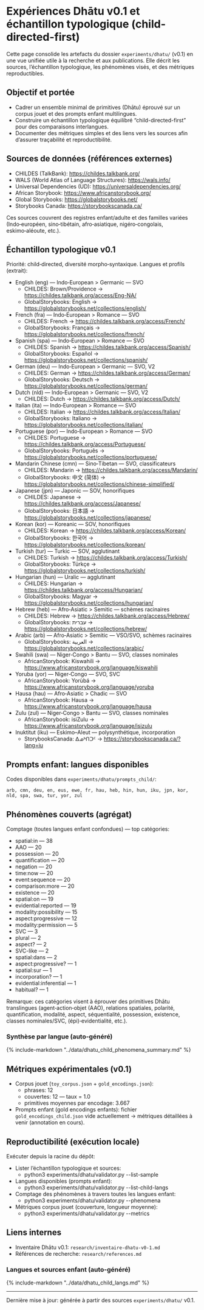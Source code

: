 # Expériences Dhātu v0.1 et échantillon typologique (child-directed-first)

Cette page consolide les artefacts du dossier `experiments/dhatu/` (v0.1) en une vue unifiée utile à la recherche et aux publications. Elle décrit les sources, l’échantillon typologique, les phénomènes visés, et des métriques reproductibles.

## Objectif et portée
- Cadrer un ensemble minimal de primitives (Dhātu) éprouvé sur un corpus jouet et des prompts enfant multilingues.
- Construire un échantillon typologique équilibré “child-directed-first” pour des comparaisons interlangues.
- Documenter des métriques simples et des liens vers les sources afin d’assurer traçabilité et reproductibilité.

## Sources de données (références externes)
- CHILDES (TalkBank): https://childes.talkbank.org/
- WALS (World Atlas of Language Structures): https://wals.info/
- Universal Dependencies (UD): https://universaldependencies.org/
- African Storybook: https://www.africanstorybook.org/
- Global Storybooks: https://globalstorybooks.net/
- Storybooks Canada: https://storybookscanada.ca/

Ces sources couvrent des registres enfant/adulte et des familles variées (Indo‑européen, sino‑tibétain, afro‑asiatique, nigéro‑congolais, eskimo‑aléoute, etc.).

## Échantillon typologique v0.1
Priorité: child‑directed, diversité morpho‑syntaxique. Langues et profils (extrait):

- English (eng) — Indo‑European > Germanic — SVO
  - CHILDES: Brown/Providence → https://childes.talkbank.org/access/Eng-NA/
  - GlobalStorybooks: English → https://globalstorybooks.net/collections/english/
- French (fra) — Indo‑European > Romance — SVO
  - CHILDES: French → https://childes.talkbank.org/access/French/
  - GlobalStorybooks: Français → https://globalstorybooks.net/collections/french/
- Spanish (spa) — Indo‑European > Romance — SVO
  - CHILDES: Spanish → https://childes.talkbank.org/access/Spanish/
  - GlobalStorybooks: Español → https://globalstorybooks.net/collections/spanish/
- German (deu) — Indo‑European > Germanic — SVO, V2
  - CHILDES: German → https://childes.talkbank.org/access/German/
  - GlobalStorybooks: Deutsch → https://globalstorybooks.net/collections/german/
- Dutch (nld) — Indo‑European > Germanic — SVO, V2
  - CHILDES: Dutch → https://childes.talkbank.org/access/Dutch/
- Italian (ita) — Indo‑European > Romance — SVO
  - CHILDES: Italian → https://childes.talkbank.org/access/Italian/
  - GlobalStorybooks: Italiano → https://globalstorybooks.net/collections/italian/
- Portuguese (por) — Indo‑European > Romance — SVO
  - CHILDES: Portuguese → https://childes.talkbank.org/access/Portuguese/
  - GlobalStorybooks: Português → https://globalstorybooks.net/collections/portuguese/
- Mandarin Chinese (cmn) — Sino‑Tibetan — SVO, classificateurs
  - CHILDES: Mandarin → https://childes.talkbank.org/access/Mandarin/
  - GlobalStorybooks: 中文 (简体) → https://globalstorybooks.net/collections/chinese-simplified/
- Japanese (jpn) — Japonic — SOV, honorifiques
  - CHILDES: Japanese → https://childes.talkbank.org/access/Japanese/
  - GlobalStorybooks: 日本語 → https://globalstorybooks.net/collections/japanese/
- Korean (kor) — Koreanic — SOV, honorifiques
  - CHILDES: Korean → https://childes.talkbank.org/access/Korean/
  - GlobalStorybooks: 한국어 → https://globalstorybooks.net/collections/korean/
- Turkish (tur) — Turkic — SOV, agglutinant
  - CHILDES: Turkish → https://childes.talkbank.org/access/Turkish/
  - GlobalStorybooks: Türkçe → https://globalstorybooks.net/collections/turkish/
- Hungarian (hun) — Uralic — agglutinant
  - CHILDES: Hungarian → https://childes.talkbank.org/access/Hungarian/
  - GlobalStorybooks: Magyar → https://globalstorybooks.net/collections/hungarian/
- Hebrew (heb) — Afro‑Asiatic > Semitic — schèmes racinaires
  - CHILDES: Hebrew → https://childes.talkbank.org/access/Hebrew/
  - GlobalStorybooks: עברית → https://globalstorybooks.net/collections/hebrew/
- Arabic (arb) — Afro‑Asiatic > Semitic — VSO/SVO, schèmes racinaires
  - GlobalStorybooks: العربية → https://globalstorybooks.net/collections/arabic/
- Swahili (swa) — Niger‑Congo > Bantu — SVO, classes nominales
  - AfricanStorybook: Kiswahili → https://www.africanstorybook.org/language/kiswahili
- Yoruba (yor) — Niger‑Congo — SVO, SVC
  - AfricanStorybook: Yorùbá → https://www.africanstorybook.org/language/yoruba
- Hausa (hau) — Afro‑Asiatic > Chadic — SVO
  - AfricanStorybook: Hausa → https://www.africanstorybook.org/language/hausa
- Zulu (zul) — Niger‑Congo > Bantu — SVO, classes nominales
  - AfricanStorybook: isiZulu → https://www.africanstorybook.org/language/isizulu
- Inuktitut (iku) — Eskimo–Aleut — polysynthétique, incorporation
  - StorybooksCanada: ᐃᓄᒃᑎᑐᑦ → https://storybookscanada.ca/?lang=iu

## Prompts enfant: langues disponibles
Codes disponibles dans `experiments/dhatu/prompts_child/`:

`arb, cmn, deu, en, eus, ewe, fr, hau, heb, hin, hun, iku, jpn, kor, nld, spa, swa, tur, yor, zul`

## Phénomènes couverts (agrégat)
Comptage (toutes langues enfant confondues) — top catégories:

- spatial:in — 38
- AAO — 20
- possession — 20
- quantification — 20
- negation — 20
- time:now — 20
- event:sequence — 20
- comparison:more — 20
- existence — 20
- spatial:on — 19
- evidential:reported — 19
- modality:possibility — 15
- aspect:progressive — 12
- modality:permission — 5
- SVC — 3
- plural — 2
- aspect? — 2
- SVC-like — 2
- spatial:dans — 2
- aspect:progressive? — 1
- spatial:sur — 1
- incorporation? — 1
- evidential:inferential — 1
- habitual? — 1

Remarque: ces catégories visent à éprouver des primitives Dhātu translingues (agent‑action‑objet (AAO), relations spatiales, polarité, quantification, modalité, aspect, séquentialité, possession, existence, classes nominales/SVC, (épi)‑evidentialité, etc.).

### Synthèse par langue (auto-généré)

{% include-markdown "../data/dhatu_child_phenomena_summary.md" %}

## Métriques expérimentales (v0.1)
- Corpus jouet (`toy_corpus.json` + `gold_encodings.json`):
  - phrases: 12
  - couvertes: 12 — taux = 1.0
  - primitives moyennes par encodage: 3.667
- Prompts enfant (gold encodings enfants): fichier `gold_encodings_child.json` vide actuellement → métriques détaillées à venir (annotation en cours).

## Reproductibilité (exécution locale)
Exécuter depuis la racine du dépôt:

- Lister l’échantillon typologique et sources:
  - python3 experiments/dhatu/validator.py --list-sample
- Langues disponibles (prompts enfant):
  - python3 experiments/dhatu/validator.py --list-child-langs
- Comptage des phénomènes à travers toutes les langues enfant:
  - python3 experiments/dhatu/validator.py --phenomena
- Métriques corpus jouet (couverture, longueur moyenne):
  - python3 experiments/dhatu/validator.py --metrics

## Liens internes
- Inventaire Dhātu v0.1: `research/inventaire-dhatu-v0-1.md`
- Références de recherche: `research/references.md`

### Langues et sources enfant (auto-généré)

{% include-markdown "../data/dhatu_child_langs.md" %}

---
Dernière mise à jour: générée à partir des sources `experiments/dhatu/` v0.1.
